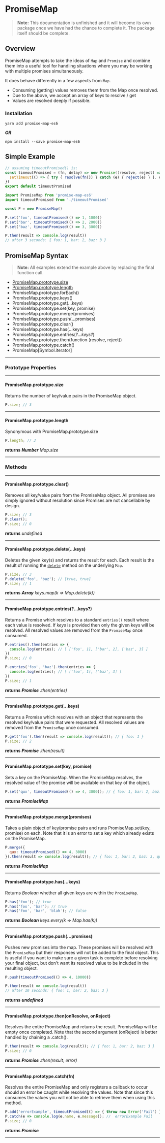 # PromiseMap

> **Note:** This documentation is unfinished and it will become its own package
> once we have had the chance to complete it.  The package itself should be complete.

## Overview

PromiseMap attempts to take the ideas of `Map` and `Promise` and combine them 
into a useful tool for handling situations where you may be working with multiple 
promises simultaneously.

It does behave differently in a few aspects from `Map`.

  - Consuming (getting) values removes them from the Map once resolved.
  - Due to the above, we accept an array of keys to resolve / get
  - Values are resolved deeply if possible.

### Installation

```
yarn add promise-map-es6
```

***OR***

```
npm install --save promise-map-es6
```

## Simple Example

```javascript
// assuming timeoutPromised() is:
const timeoutPromised = (fn, delay) => new Promise((resolve, reject) => {
  setTimeout(() => { try { resolve(fn()) } catch (e) { reject(e) } }, delay)
})
export default timeoutPromised
```

```javascript
import PromiseMap from 'promise-map-es6'
import timeoutPromised from './timeoutPromised'

const P = new PromiseMap()

P.set('foo', timeoutPromised(() => 1, 1000))
P.set('bar', timeoutPromised(() => 2, 2000))
P.set('baz', timeoutPromised(() => 3, 3000))

P.then(result => console.log(result))
// after 3 seconds: { foo: 1, bar: 2, baz: 3 }
```


## PromiseMap Syntax

> **Note:** All examples extend the example above by replacing the final function call.

 - [PromiseMap.prototype.size](#PromiseMap.prototype.size)
 - [PromiseMap.prototype.length](#PromiseMap.prototype.size)
 - PromiseMap.prototype.forEach()
 - PromiseMap.prototype.keys()
 - PromiseMap.prototype.get(...keys)
 - PromiseMap.prototype.set(key, promise)
 - PromiseMap.prototype.merge(promises)
 - PromiseMap.prototype.push(...promises)
 - PromiseMap.prototype.clear()
 - PromiseMap.prototype.has(...keys)
 - PromiseMap.prototype.entries(_?...keys?_)
 - PromiseMap.prototype.then(function (resolve, reject))
 - PromiseMap.prototype.catch()
 - PromiseMap[Symbol.iterator]

---

### Prototype Properties

---

#### PromiseMap.prototype.size

Returns the number of key/value pairs in the PromiseMap object.

```js
P.size; // 3
```

---

#### PromiseMap.prototype.length

Synonymous with PromiseMap.prototype.size

```js
P.length; // 3
```

**returns** ***Number*** *Map.size*

---

### Methods

---

#### PromiseMap.prototype.clear()

Removes all key/value pairs from the PromiseMap object.  All promises are simply 
ignored without resolution since Promises are not cancellable by design.

```js
P.size; // 3
P.clear();
P.size; // 0
```

**returns** _undefined_

---

#### PromiseMap.prototype.delete(...keys)

Deletes the given key(s) and returns the result for each.  Each result is the 
result of running the [`delete`](https://developer.mozilla.org/en-US/docs/Web/JavaScript/Reference/Global_Objects/Map/delete) 
method on the underlying `Map`.

```js
P.size; // 3
P.delete('foo', 'baz'); // [true, true]
P.size; // 1
```

**returns** ***Array*** *keys.map(k => Map.delete(k))*

---

#### PromiseMap.prototype.entries(?...keys?)

Returns a Promise which resolves to a standard `entries()` result where each value 
is resolved.  If *keys* is provided then only the given keys will be resolved.  All 
resolved values are removed from the `PromiseMap` once consumed.

```js
P.entries().then(entries => {
  console.log(entries); // [ ['foo', 1], ['bar', 2], ['baz', 3] ]
})
P.size; // 0
```

```js
P.entries('foo', 'baz').then(entries => {
  console.log(entries); // [ ['foo', 1], ['baz', 3] ]
})
P.size; // 1
```

**returns** ***Promise*** *.then(entries)*

---

#### PromiseMap.prototype.get(...keys)

Returns a Promise which resolves with an object that represents the resolved key/value pairs 
that were requested.  All resolved values are removed from the `PromiseMap` once consumed.

```js
P.get('foo').then(result => console.log(result)); // { foo: 1 }
P.size; // 2
```

**returns** ***Promise*** *.then(result)*

---

#### PromiseMap.prototype.set(key, promise)

Sets a key on the PromiseMap.  When the PromiseMap resolves, the resolved value of the 
promise will be available on that key of the object. 

```js
P.set('qux', timeoutPromised(() => 4, 3000)); // { foo: 1, bar: 2, baz: 3, qux: 4 }
```

**returns** ***PromiseMap***

---

#### PromiseMap.prototype.merge(promises)

Takes a plain object of key/promise pairs and runs PromiseMap.set(key, promise) on each.
Note that it is an error to set a key which already exists on the PromiseMap. 

```js
P.merge({ 
  qux: timeoutPromised(() => 4, 3000) 
}).then(result => console.log(result)); // { foo: 1, bar: 2, baz: 3, qux: 4 }
```

**returns** ***PromiseMap***

---

#### PromiseMap.prototype.has(...keys)

Returns _Boolean_ whether all given keys are within the `PromiseMap`. 

```js
P.has('foo'); // true
P.has('foo', 'bar'); // true
P.has('foo', 'bar', 'blah'); // false
```

**returns** ***Boolean*** *keys.every(k => Map.has(k))*

---

#### PromiseMap.prototype.push(...promises)

Pushes new promises into the map.  These promises will be resolved with the `PromiseMap` but 
their responses will not be added to the final object.  This is useful if you want to make 
sure a given task is complete before resolving your final object, but don't want its resolved 
value to be included in the resulting object.

```js
P.push(timeoutPromised(() => 4, 10000))

P.then(result => console.log(result))
// after 10 seconds: { foo: 1, bar: 2, baz: 3 }
```

**returns** ***undefined***

---

#### PromiseMap.prototype.then(onResolve, onReject)

Resolves the entire PromiseMap and returns the result.  PromiseMap will be empty once completed. 
Note that the second argument (onReject) is better handled by chaining a .catch().

```js
P.then(result => console.log(result)); // { foo: 1, bar: 2, baz: 3 }
P.size; // 0
```
**returns** ***Promise*** *.then(result, error)*

---

#### PromiseMap.prototype.catch(fn)

Resolves the entire PromiseMap and only registers a callback to occur should an error be 
caught while resolving the values.  Note that since this consumes the values you will not 
be able to retrieve them when using this method.

```js
P.add('errorExample', timeoutPromised(() => { throw new Error('Fail') }))
P.catch(e => console.log(e.name, e.message)); //  errorExample Fail
P.size; // 0
```

**returns** ***Promise***

---
